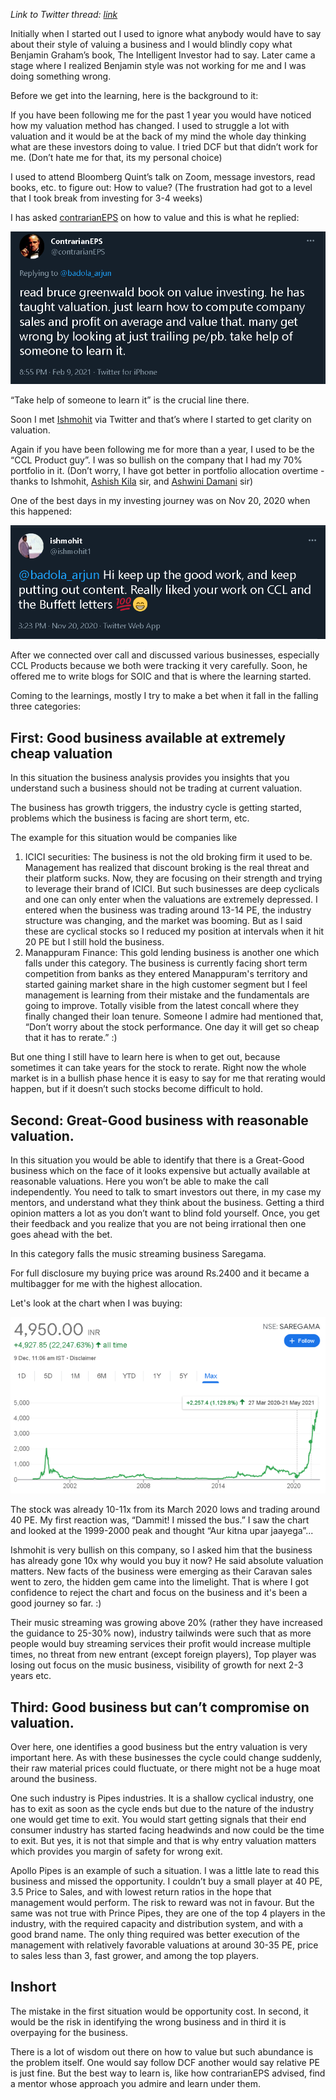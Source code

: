 _Link to Twitter thread: [link](https://twitter.com/badola_arjun/status/1468854060669288451)_

Initially when I started out I used to ignore what anybody would have to say about their style of valuing a business and I would blindly copy what Benjamin Graham’s book, The Intelligent Investor had to say. Later came a stage where I realized Benjamin style was not working for me and I was doing something wrong.

Before we get into the learning, here is the background to it:

If you have been following me for the past 1 year you would have noticed how my valuation method has changed. I used to struggle a lot with valuation and it would be at the back of my mind the whole day thinking what are these investors doing to value. I tried DCF but that didn’t work for me. (Don’t hate me for that, its my personal choice)

I used to attend Bloomberg Quint’s talk on Zoom, message investors, read books, etc. to figure out: How to value? (The frustration had got to a level that I took break from investing for 3-4 weeks)

I has asked [contrarianEPS](https://twitter.com/contrarianEPS) on how to value and this is what he replied:

[![contraEPS](/assets/contraEPS.PNG)](https://twitter.com/contrarianEPS/status/1359161432508674057)

“Take help of someone to learn it” is the crucial line there.

Soon I met [Ishmohit](https://twitter.com/ishmohit1) via Twitter and that’s where I started to get clarity on valuation.

Again if you have been following me for more than a year, I used to be the “CCL Product guy”. I was so bullish on the company that I had my 70% portfolio in it. (Don’t worry, I have got better in portfolio allocation overtime - thanks to Ishmohit, [Ashish Kila](https://twitter.com/ashishkila) sir, and [Ashwini Damani](https://twitter.com/ashwinidamani) sir)

One of the best days in my investing journey was on Nov 20, 2020 when this happened:

[![ish](/assets/ish.PNG)](https://twitter.com/ishmohit1/status/1329724485440684032)
 
After we connected over call and discussed various businesses, especially CCL Products because we both were tracking it very carefully. Soon, he offered me to write blogs for SOIC and that is where the learning started. 

Coming to the learnings, mostly I try to make a bet when it fall in the falling three categories:

## **First: Good business available at extremely cheap valuation**

In this situation the business analysis provides you insights that you understand such a business should not be trading at current valuation. 

The business has growth triggers, the industry cycle is getting started, problems which the business is facing are short term, etc. 

The example for this situation would be companies like 

1. ICICI securities: The business is not the old broking firm it used to be. Management has realized that discount broking is the real threat and their platform sucks. Now, they are focusing on their strength and trying to leverage their brand of ICICI. But such businesses are deep cyclicals and one can only enter when the valuations are extremely depressed. I entered when the business was trading around 13-14 PE, the industry structure was changing, and the market was booming. But as I said these are cyclical stocks so I reduced my position at intervals when it hit 20 PE but I still hold the business.
2. Manappuram Finance: This gold lending business is another one which falls under this category. The business is currently facing short term competition from banks as they entered Manappuram's territory and started gaining market share in the high customer segment but I feel management is learning from their mistake and the fundamentals are going to improve. Totally visible from the latest concall where they finally changed their loan tenure. Someone I admire had mentioned that, “Don’t worry about the stock performance. One day it will get so cheap that it has to rerate.” :)

But one thing I still have to learn here is when to get out, because sometimes it can take years for the stock to rerate. Right now the whole market is in a bullish phase hence it is easy to say for me that rerating would happen, but if it doesn’t such stocks become difficult to hold.

## **Second: Great-Good business with reasonable valuation.**

In this situation you would be able to identify that there is a Great-Good business which on the face of it looks expensive but actually available at reasonable valuations. Here you won’t be able to make the call independently. You need to talk to smart investors out there, in my case my mentors, and understand what they think about the business. Getting a third opinion matters a lot as you don’t want to blind fold yourself. Once, you get their feedback and you realize that you are not being irrational then one goes ahead with the bet.

In this category falls the music streaming business Saregama.

For full disclosure my buying price was around Rs.2400 and it became a multibagger for me with the highest allocation.

Let's look at the chart when I was buying: 

![saregama](/assets/saregama.PNG)

The stock was already 10-11x from its March 2020 lows and trading around 40 PE. My first reaction was, “Dammit! I missed the bus.” I saw the chart and looked at the 1999-2000 peak and thought “Aur kitna upar jaayega”... 

Ishmohit is very bullish on this company, so I asked him that the business has already gone 10x why would you buy it now? He said absolute valuation matters. New facts of the business were emerging as their Caravan sales went to zero, the hidden gem came into the limelight. That is where I got confidence to reject the chart and focus on the business and it's been a good journey so far. :) 

Their music streaming was growing above 20% (rather they have increased the guidance to 25-30% now), industry tailwinds were such that as more people would buy streaming services their profit would increase multiple times, no threat from new entrant (except foreign players), Top player was losing out focus on the music business, visibility of growth for next 2-3 years etc.

## **Third: Good business but can’t compromise on valuation.**

Over here, one identifies a good business but the entry valuation is very important here. As with these businesses the cycle could change suddenly, their raw material prices could fluctuate, or there might not be a huge moat around the business.

One such industry is Pipes industries. It is a shallow cyclical industry, one has to exit as soon as the cycle ends but due to the nature of the industry one would get time to exit. You would start getting signals that their end consumer industry has started facing headwinds and now could be the time to exit. But yes, it is not that simple and that is why entry valuation matters which provides you margin of safety for wrong exit. 

Apollo Pipes is an example of such a situation. I was a little late to read this business and missed the opportunity.  I couldn’t buy a small player at 40 PE, 3.5 Price to Sales, and with lowest return ratios in the hope that management would perform. The risk to reward was not in favour. But the same was not true with Prince Pipes, they are one of the top 4 players in the industry, with the required capacity and distribution system, and with a good brand name. The only thing required was better execution of the management with relatively favorable valuations at around 30-35 PE, price to sales less than 3, fast grower, and among the top players.

## **Inshort**

The mistake in the first situation would be opportunity cost. In second, it would be the risk in identifying the wrong business and in third it is overpaying for the business.

There is a lot of wisdom out there on how to value but such abundance is the problem itself. One would say follow DCF another would say relative PE is just fine. But the best way to learn is, like how contrarianEPS advised, find a mentor whose approach you admire and learn under them. 
